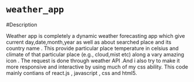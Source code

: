 # `weather_app`

#Description

Weather app is completely a dynamic weather forecasting app which give current day,date,month,year as well as about searched place and its country name .
This provide particular place  temperature in celsius and climate of that particular place (e.g., cloud,mist etc) along a vary amazing icon .
The request is done through weather API .And i also try to make it more responsive and interactive by using much of my css ability.
This code mainly contians of react.js , javascript , css and html5.
